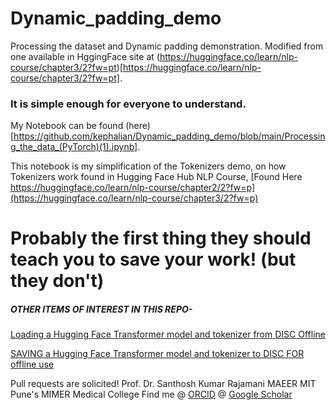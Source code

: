 # Dynamic_padding_demo
Processing the dataset and Dynamic padding demonstration. Modified from one available in HggingFace site at
(https://huggingface.co/learn/nlp-course/chapter3/2?fw=pt)[https://huggingface.co/learn/nlp-course/chapter3/2?fw=pt].

### It is simple enough for everyone to understand.

My Notebook can be found (here)[https://github.com/kephalian/Dynamic_padding_demo/blob/main/Processing_the_data_(PyTorch)(1).ipynb]. 


This notebook is my simplification of the Tokenizers demo, on how Tokenizers work found in Hugging Face Hub NLP Course, [Found Here https://huggingface.co/learn/nlp-course/chapter2/2?fw=p](https://huggingface.co/learn/nlp-course/chapter3/2?fw=p)

# Probably the first thing they should teach you to save your work! (but they don't)

##### OTHER ITEMS OF INTEREST IN THIS REPO- 

[Loading a Hugging Face Transformer model and tokenizer from DISC Offline](https://github.com/kephalian/Tokenizers_demo/blob/main/Load_model_from_disc.md)


[SAVING a Hugging Face Transformer model and tokenizer to DISC FOR offline use](https://github.com/kephalian/Tokenizers_demo/blob/main/saving_a_model_to_disc.md)



Pull requests are solicited!
Prof. Dr. Santhosh Kumar Rajamani
MAEER MIT Pune's MIMER Medical College
Find me @ [ORCID](https://orcid.org/0000-0001-6552-5578)
        @ [Google Scholar](https://scholar.google.com/citations?hl=en&user=lU7vGgQAAAAJ)


